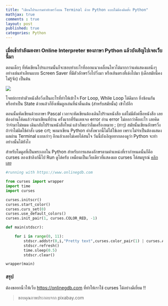 ```yaml
---
title: "เขียนโปรแกรมทำอักษรวิ่งบน Terminal ด้วย Python แบบไม่ต้องติดตั้ง Python"
mathjax: true
comments : true
layout: post
published: true
categories: Python
---
```


### เมื่อเช้ากำลังมองหา Online Interpreter ของภาษา Python แล้วบังเอิญไปเจอเว็บนี้มา

ตอนเด็กๆ ที่หัดเขียนโปรแกรมนั้นก็จะชอบทำอะไรที่ออกแนวเคลื่อนไหวได้มากกว่าแค่แสดงผลนิ่งๆ อย่างเช่นทำเลียนแบบ Screen Saver ที่มีตัวอักษรวิ่งไปวิ่งมา หรือเส้นตรงที่เด้งไปมา (เด็กสมัยนี้คงไม่รู้จัก) เป็นต้น


![](https://cdn.pixabay.com/photo/2015/12/09/15/51/code-1084923_960_720.png)

โจทย์การทำตัวหนังสือวิ่งเป็นอะไรที่ทำให้เข้าใจ For Loop, While Loop ได้ดีมาก ยิ่งซ้อนกัน หรือทำเป็น State ด้วยแล้วก็ยิ่งเพิ่มลูกเล่นที่น่าตื่นเต้น (สำหรับสมัยนั้น) เข้าไปอีก 

ตอนนั้นหัดเขียนด้วยภาษา Pascal เวลาจะหัดเขียนต้องเดินไปร้านหนังสือ แต่ไม่มีตังค์ซื้อหนังสือ เลยต้องอ่านโค้ดแล้วจำมาเขียนที่บ้าน ครั้งแรกที่รันเลยเจอ error อ่าน error ไม่ออกว่าคืออะไร เลยคิดว่าจำมาไม่หมด เดินกลับไปร้านหนังสือใหม่ แล้วก็พบว่าลืมเครื่องหมาย ; (ฮาๆ) สมัยนั้นเขียนอักษรวิ่งถ้าจำไม่ผิดใช้คำสั่ง use crt; พอมาเขียน Python คำสั่งพวกนี้ไม่ได้ใช้เลย เพราะไม่จำเป็นต้องแสดงผลผ่าน Terminal แบบเก่าๆ อีกแล้วเลยไม่เคยได้สนใจ วันนี้บังเอิญอยากลองดูว่า Python จะทำอย่างนั้นได้ยังไง

สำหรับโมดูลที่เป็นพระเอกใน Python สำหรับการแสดงอักษรตามตำแหน่งที่เรากำหนดนั้นก็คือ curses ลองเข้าลิงก์นี้ไป Run ดูได้ครับ เหมือนเป็นเว็บเดียวที่แสดงผล curses ได้สมบูรณ์ [คลิกเลย](https://onlinegdb.com/HkktCBTMB)

```python
#running with https://www.onlinegdb.com

from curses import wrapper
import time 
import curses

curses.initscr()
curses.start_color()
curses.curs_set(0)
curses.use_default_colors()
curses.init_pair(1, curses.COLOR_RED, -1)

def main(stdscr):

    for i in range(0, 11):
        stdscr.addstr(0,i,"Pretty text",curses.color_pair(1) | curses.A_BOLD)
        stdscr.refresh()
        time.sleep(0.5)
        stdscr.clear()

wrapper(main)
```
### สรุป

ต้องขอยกนิ้วให้เว็บ https://onlinegdb.com ที่ทำให้เราใช้ curses ได้อย่างดีเยี่ยม !!

> ขอบคุณภาพประกอบจาก pixabay.com
